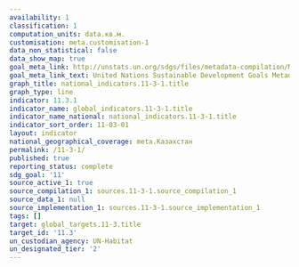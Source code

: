 ```yaml
---
availability: 1
classification: 1
computation_units: data.кв.м.
customisation: meta.customisation-1
data_non_statistical: false
data_show_map: true
goal_meta_link: http://unstats.un.org/sdgs/files/metadata-compilation/Metadata-Goal-11.pdf
goal_meta_link_text: United Nations Sustainable Development Goals Metadata (pdf 2066kB)
graph_title: national_indicators.11-3-1.title
graph_type: line
indicator: 11.3.1
indicator_name: global_indicators.11-3-1.title
indicator_name_national: national_indicators.11-3-1.title
indicator_sort_order: 11-03-01
layout: indicator
national_geographical_coverage: meta.Казахстан
permalink: /11-3-1/
published: true
reporting_status: complete
sdg_goal: '11'
source_active_1: true
source_compilation_1: sources.11-3-1.source_compilation_1
source_data_1: null
source_implementation_1: sources.11-3-1.source_implementation_1
tags: []
target: global_targets.11-3.title
target_id: '11.3'
un_custodian_agency: UN-Habitat
un_designated_tier: '2' 
--- 
```

